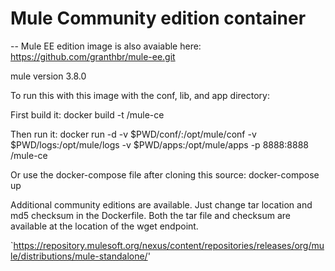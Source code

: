 # Mule Community edition container
-- Mule EE edition image is also avaiable here: 
https://github.com/granthbr/mule-ee.git

mule version 3.8.0 

To run this with this image with the conf, lib, and app directory:

First build it:
docker build -t <type dockerHubName>/mule-ce
	
Then run it:
docker run -d -v $PWD/conf/:/opt/mule/conf -v $PWD/logs:/opt/mule/logs -v $PWD/apps:/opt/mule/apps -p 8888:8888 <type dockerHubName>/mule-ce

Or use the docker-compose file after cloning this source:
docker-compose up

Additional community editions are available. Just change tar location and md5 checksum in the Dockerfile. Both the tar file and checksum are available at the location of the wget endpoint. 

`https://repository.mulesoft.org/nexus/content/repositories/releases/org/mule/distributions/mule-standalone/'



